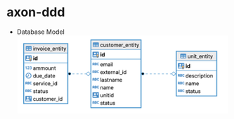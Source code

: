 # axon-ddd

* Database Model
![Database Model](https://github.com/osvaldoga/axon-ddd/raw/master/resources/database_model.png)
